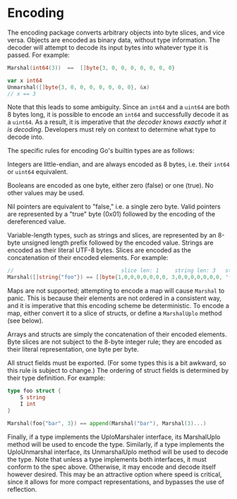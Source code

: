 Encoding
========

The encoding package converts arbitrary objects into byte slices, and vice
versa. Objects are encoded as binary data, without type information. The
decoder will attempt to decode its input bytes into whatever type it is
passed. For example:

```go
Marshal(int64(3))  ==  []byte{3, 0, 0, 0, 0, 0, 0, 0}

var x int64
Unmarshal([]byte{3, 0, 0, 0, 0, 0, 0, 0}, &x)
// x == 3
```

Note that this leads to some ambiguity. Since an `int64` and a `uint64` are
both 8 bytes long, it is possible to encode an `int64` and successfully decode
it as a `uint64`. As a result, it is imperative that *the decoder knows
exactly what it is decoding*. Developers must rely on context to determine
what type to decode into.

The specific rules for encoding Go's builtin types are as follows:

Integers are little-endian, and are always encoded as 8 bytes, i.e. their
`int64` or `uint64` equivalent.

Booleans are encoded as one byte, either zero (false) or one (true). No other
values may be used.

Nil pointers are equivalent to "false," i.e. a single zero byte. Valid
pointers are represented by a "true" byte (0x01) followed by the encoding of
the dereferenced value.

Variable-length types, such as strings and slices, are represented by an
8-byte unsigned length prefix followed by the encoded value. Strings are
encoded as their literal UTF-8 bytes. Slices are encoded as the concatenation
of their encoded elements. For example:

```go
//                                  slice len: 1     string len: 3   string data
Marshal([]string{"foo"}) == []byte{1,0,0,0,0,0,0,0, 3,0,0,0,0,0,0,0, 'f','o','o'}
```

Maps are not supported; attempting to encode a map will cause `Marshal` to
panic. This is because their elements are not ordered in a consistent way, and
it is imperative that this encoding scheme be deterministic. To encode a map,
either convert it to a slice of structs, or define a `MarshalUplo` method (see
below).

Arrays and structs are simply the concatenation of their encoded elements.
Byte slices are not subject to the 8-byte integer rule; they are encoded as
their literal representation, one byte per byte.

All struct fields must be exported. (For some types this is a bit awkward, so
this rule is subject to change.) The ordering of struct fields is determined
by their type definition. For example:

```go
type foo struct {
	S string
	I int
}

Marshal(foo{"bar", 3}) == append(Marshal("bar"), Marshal(3)...)
```

Finally, if a type implements the UploMarshaler interface, its MarshalUplo
method will be used to encode the type. Similarly, if a type implements the
UploUnmarshal interface, its UnmarshalUplo method will be used to decode the
type. Note that unless a type implements both interfaces, it must conform to
the spec above. Otherwise, it may encode and decode itself however desired.
This may be an attractive option where speed is critical, since it allows for
more compact representations, and bypasses the use of reflection.
